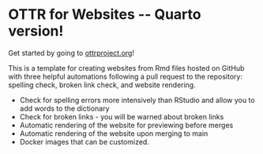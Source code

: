 # OTTR for Websites -- Quarto version!

Get started by going to [ottrproject.org](https://www.ottrproject.org/getting_started.html)!

This is a template for creating websites from Rmd files hosted on GitHub with three helpful automations following a pull request to the repository: spelling check, broken link check, and website rendering.

- Check for spelling errors more intensively than RStudio and allow you to add words to the dictionary
- Check for broken links - you will be warned about broken links
- Automatic rendering of the website for previewing before merges
- Automatic rendering of the website upon merging to main
- Docker images that can be customized.
